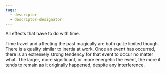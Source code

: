 ```yaml
---
tags:
  - descriptor
  - descriptor-designator
---
```

All effects that have to do with time.

Time travel and affecting the past magically are both quite limited though. There is a quality similar to inertia at work. Once an event has occurred, there is an extremely strong tendency for that event to occur no matter what. The larger, more significant, or more energetic the event, the more it tends to remain as it originally happened, despite any interference.